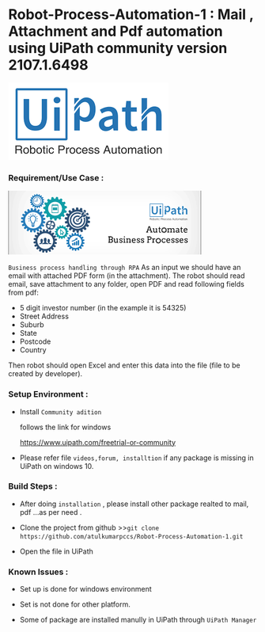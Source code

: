 # Robot-Process-Automation-1 : Mail , Attachment and Pdf automation using UiPath community version 2107.1.6498
![Uipath](https://github.com/atulkumarpccs/Robot-Process-Automation-1/blob/master/Images/Uipath_2.png)


 ### Requirement/Use Case :
 
![UiPath](https://github.com/atulkumarpccs/Robot-Process-Automation-1/blob/master/Images/Uipath_1.png)
 
 
 ```Business process handling through RPA```
As an input we should have an email with attached PDF form (in the attachment). The robot should read email, save attachment to any folder, open PDF and read following fields from pdf:

* 5 digit investor number (in the example it is 54325)
* Street Address
* Suburb
* State
* Postcode
* Country

Then robot should open Excel and enter this data into the file (file to be created by developer). 

 
 ### Setup Environment :
 * Install `Community adition`
 
   follows the link for windows
   
   <https://www.uipath.com/freetrial-or-community>
   
   
 * Please refer file ``videos,forum, installtion`` if any package is missing in UiPath on windows 10. 
   
 ### Build Steps :
 
 * After doing `installation` , please install other package realted to mail, pdf ...as per need .
 
 * Clone the project from github >>``git clone https://github.com/atulkumarpccs/Robot-Process-Automation-1.git `` 
 
 * Open the file in UiPath 
  
 ### Known Issues :
 
 * Set up is done for windows environment
 
 * Set is not done for other platform.
 
 * Some of package are installed manully in UiPath through ``UiPath Manager`` 
 
